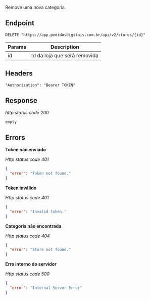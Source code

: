 Remove uma nova categoria.

## Endpoint

```
DELETE "https://app.pedidosdigitais.com.br/api/v2/stores/{id}"
```

| Params | Description                  |
| ------ | ---------------------------- |
| id     | Id da loja que será removida |

## Headers

```
"Authorization": "Bearer TOKEN"
```

## Response

_http status code 200_

```
empty
```

## Errors

**Token não enviado**

_Http status code 401_

```json
{
  "error": "Token not found."
}
```

**Token inválido**

_Http status code 401_

```json
{
  "error": "Invalid token."
}
```

**Categoria não encontrada**

_Http status code 404_

```json
{
  "error": "Store not found."
}
```

**Erro interno do servidor**

_Http status code 500_

```json
{
  "error": "Internal Server Error"
}
```
